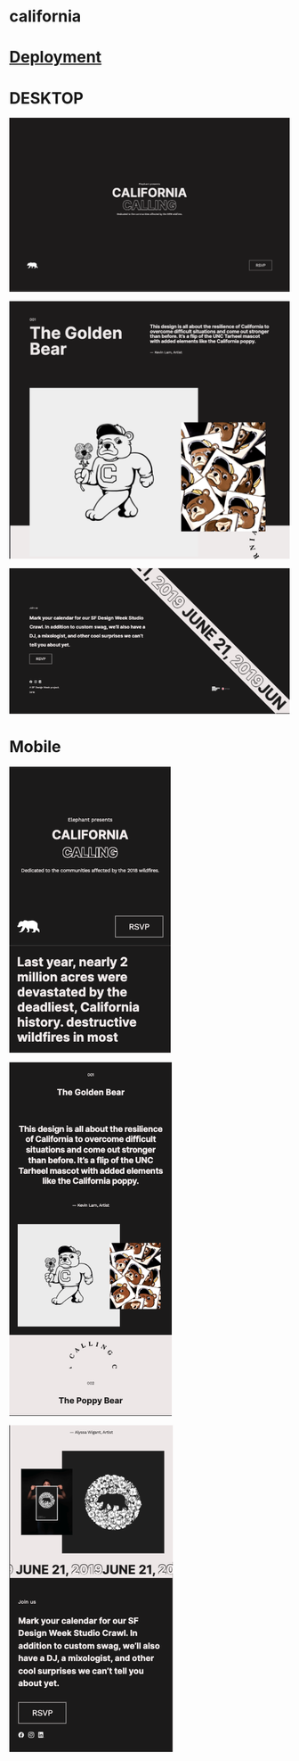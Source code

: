 # california

# [Deployment](https://mariariosnavarro.github.io/california/)

# DESKTOP

![](/assets/img/dektop1.png)

![](/assets/img/desktop2.png)

![](/assets/img/desktop3.png)

# Mobile

![](/assets/img/mobile1.png)

![](/assets/img/mobile2.png)

![](/assets/img/mobile3.png)

